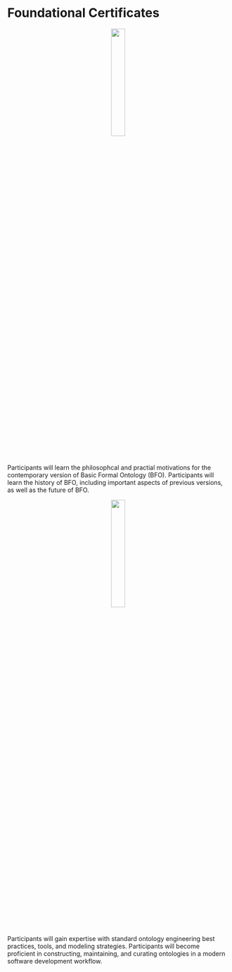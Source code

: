 # Foundational Certificates

<center><img src="https://raw.githubusercontent.com/johnbeve/NCOR-Test/main/docs/assets/bfo-practitioner.png" width="25%" height="auto"></center>

Participants will learn the philosophcal and practial motivations for the contemporary version of Basic Formal Ontology (BFO). Participants will learn the history of BFO, including important aspects of previous versions, as well as the future of BFO.

<center><img src="https://raw.githubusercontent.com/johnbeve/NCOR-Test/main/docs/assets/ontology-engineer.png" width="25%" height="auto"></center>

Participants will gain expertise with standard ontology engineering best practices, tools, and modeling strategies. Participants will become proficient in constructing, maintaining, and curating ontologies in a modern software development workflow.